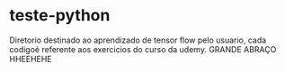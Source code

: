 # teste-python
Diretorio destinado ao aprendizado de tensor flow pelo usuario, cada codigoé referente aos exercicios do curso
da udemy.
GRANDE ABRAÇO HHEEHEHE
